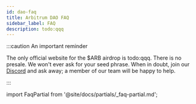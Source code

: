 ```yaml
---
id: dao-faq
title: Arbitrum DAO FAQ
sidebar_label: FAQ
description: todo:qqq
---
```


:::caution An important reminder

The only official website for the $ARB airdrop is todo:qqq. There is no presale. We won't ever ask for your seed phrase. When in doubt, join our [Discord](#todo:qqq) and ask away; a member of our team will be happy to help.

:::


import FaqPartial from '@site/docs/partials/_faq-partial.md';

<!--override hiding in one place instead of hiding in every subpage where we embed the glossary for quicklooks -->
<div class='base-faq'>
    <FaqPartial />
</div>
